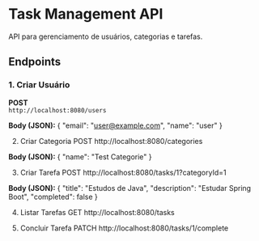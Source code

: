 # Task Management API

API para gerenciamento de usuários, categorias e tarefas.

## Endpoints

### 1. Criar Usuário
**POST**  
`http://localhost:8080/users`

**Body (JSON):**
{
  "email": "user@example.com",
  "name": "user"
}

2. Criar Categoria
POST
http://localhost:8080/categories

**Body (JSON):**
{
  "name": "Test Categorie"
}

3. Criar Tarefa
POST
http://localhost:8080/tasks/1?categoryId=1

**Body (JSON):**
{
  "title": "Estudos de Java",
  "description": "Estudar Spring Boot",
  "completed": false
}

4. Listar Tarefas
GET
http://localhost:8080/tasks

5. Concluir Tarefa
PATCH
http://localhost:8080/tasks/1/complete
